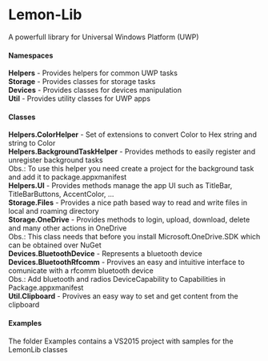 # Lemon-Lib
A powerfull library for Universal Windows Platform (UWP)

<h4>Namespaces</h4>

<b>Helpers</b> - Provides helpers for common UWP tasks
<br/>
<b>Storage</b> - Provides classes for storage tasks
<br/>
<b>Devices</b> - Provides classes for devices manipulation
<br/>
<b>Util</b> - Provides utility classes for UWP apps

<h4>Classes</h4>

<b>Helpers.ColorHelper</b> - Set of extensions to convert Color to Hex string and string to Color
<br/>
<b>Helpers.BackgroundTaskHelper</b> - Provides methods to easily register and unregister background tasks
<br/>
Obs.: To use this helper you need create a project for the background task and add it to package.appxmanifest
<br/>
<b>Helpers.UI</b> - Provides methods manage the app UI such as TitleBar, TitleBarButtons, AccentColor, ...
<br/>
<b>Storage.Files</b> - Provides a nice path based way to read and write files in local and roaming directory
<br/>
<b>Storage.OneDrive</b> - Provides methods to login, upload, download, delete and many other actions in OneDrive
<br/>
Obs.: This class needs that before you install Microsoft.OneDrive.SDK which can be obtained over NuGet
<br/>
<b>Devices.BluetoothDevice</b> - Represents a bluetooth device
<br/>
<b>Devices.BluetoothRfcomm</b> - Provives an easy and intuitive interface to comunicate with a rfcomm bluetooth device
<br/>
Obs.: Add bluetooth and radios DeviceCapability to Capabilities in Package.appxmanifest
<br/>
<b>Util.Clipboard</b> - Provives an easy way to set and get content from the clipboard
<br/>


<h4>Examples</h4>

The folder Examples contains a VS2015 project with samples for the LemonLib classes